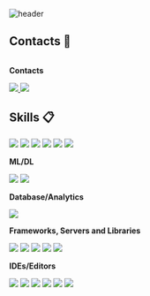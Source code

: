 ![header](https://capsule-render.vercel.app/api?type=soft&color=7390AD&height=150&section=header&text=Welcome%20to%20hw's%20GitHub!%20&animation=fadeIn&fontSize=30&fontColor=FFFFFF)
## Contacts 💬

<div style="display:flex; flex-direction:column; align-items:flex-start;">
    <!-- Contacts --> 
    <p><strong>Contacts</strong></p>
    <div>
        <a href="mailto:﻿"henajung10@gmail.com">
            <img src="https://img.shields.io/badge/Gmail-D14836?style=for-the-badge&logo=gmail&logoColor=white">
        </a>
        <a href="https://www.linkedin.com/in/hyewon-jung-293a8b244/">
            <img src="https://img.shields.io/badge/linkedin-%230077B5.svg?style=for-the-badge&logo=linkedin&logoColor=white">
        </a>
    </div>
</div>

## Skills 📋

<div style="display:flex; flex-direction:column; align-items:flex-start;">
    <!-- Languages -->
    <div>
        <img src="https://img.shields.io/badge/python-3670A0?style=for-the-badge&logo=python&logoColor=ffdd54">  
        <img src="https://img.shields.io/badge/r-%23276DC3.svg?style=for-the-badge&logo=r&logoColor=white">
        <img src="https://img.shields.io/badge/html5-%23E34F26.svg?style=for-the-badge&logo=html5&logoColor=white">
        <img src="https://img.shields.io/badge/css3-%231572B6.svg?style=for-the-badge&logo=css3&logoColor=white"> 
        <img src="https://img.shields.io/badge/markdown-%23000000.svg?style=for-the-badge&logo=markdown&logoColor=white">
        <img src="https://img.shields.io/badge/latex-%23008080.svg?style=for-the-badge&logo=latex&logoColor=white">
<!--         <img src="https://img.shields.io/badge/java-%23ED8B00.svg?style=for-the-badge&logo=openjdk&logoColor=white"> -->
    </div>
    <!-- ML/DL -->
    <p><strong>ML/DL</strong></p>
    <div>
        <img src="https://img.shields.io/badge/Keras-%23D00000.svg?style=for-the-badge&logo=Keras&logoColor=white">  
        <img src="https://img.shields.io/badge/TensorFlow-%23FF6F00.svg?style=for-the-badge&logo=TensorFlow&logoColor=white">
    </div>
    <!-- Database/Analytics -->
    <p><strong>Database/Analytics</strong></p>
    <div>
        <img src="https://img.shields.io/badge/mysql-4479A1?style=for-the-badge&logo=mysql&logoColor=white"> 
    </div>
    <!-- Version Control -->
<!--     <p><strong>Version Control</strong></p>
    <div>
        <img src="https://img.shields.io/badge/git-%23F05033.svg?style=for-the-badge&logo=git&logoColor=white">
        <img src="https://img.shields.io/badge/github-%23121011.svg?style=for-the-badge&logo=github&logoColor=white">
    </div> -->
    <!-- Frameworks, Servers and Libraries -->
    <p><strong>Frameworks, Servers and Libraries</strong></p>
    <div>
        <img src="https://img.shields.io/badge/django-%23092E20.svg?style=for-the-badge&logo=django&logoColor=white">
        <img src="https://img.shields.io/badge/bootstrap-7952B3?style=flat-square&logo=bootstrap&logoColor=white">
        <img src="https://img.shields.io/badge/Apache%20Hadoop-66CCFF?style=for-the-badge&logo=apachehadoop&logoColor=black">
        <img src="https://img.shields.io/badge/Apache%20Spark-FDEE21?style=flat-square&logo=apachespark&logoColor=black">
<!--         <img src="https://img.shields.io/badge/Apache%20Kafka-000?style=for-the-badge&logo=apachekafka"> -->
        <img src="https://img.shields.io/badge/Apache%20Airflow-017CEE?style=for-the-badge&logo=Apache%20Airflow&logoColor=white">
    </div>
    <!-- IDEs/Editors/Hosting -->
    <p><strong>IDEs/Editors</strong></p>
    <div>
        <img src="https://img.shields.io/badge/jupyter-%23FA0F00.svg?style=for-the-badge&logo=jupyter&logoColor=white">
        <img src="https://img.shields.io/badge/pycharm-143?style=for-the-badge&logo=pycharm&logoColor=black&color=black&labelColor=green">
        <img src="https://img.shields.io/badge/RStudio-4285F4?style=for-the-badge&logo=rstudio&logoColor=white">
        <img src="https://img.shields.io/badge/Visual%20Studio%20Code-0078d7.svg?style=for-the-badge&logo=visual-studio-code&logoColor=white">
        <img src="https://img.shields.io/badge/Colab-F9AB00?style=for-the-badge&logo=googlecolab&color=525252">
        <img src="https://img.shields.io/badge/AWS-%23FF9900.svg?style=for-the-badge&logo=amazon-aws&logoColor=white">
</div><br>
</div>



<!-- ![hw's GitHub stats](https://github-readme-stats.vercel.app/api?username=hw1004&show_icons=true&theme=transparent&hide=issues)-->
<!-- ![trophy](https://github-profile-trophy.vercel.app/?username=hw1004)-->
